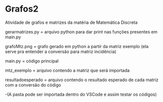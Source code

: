 # Grafos2
Atividade de grafos e matrizes da matéria de Matemática Discreta

gerarmatrizes.py = arquivo python para dar print nas funções presentes em main.py

grafoMtz.png = grafo gerado em python a partir da matriz exemplo (ela serve pra entender a conversão para matriz incidência)

main.py = código principal

mtz_exemplo = arquivo contendo a matriz que será importada

resultadoesperado = arquivo contendo o resultado esperado de cada matriz com a conversão do código

-(A pasta pode ser importada dentro do VSCode e assim testar os códigos)
